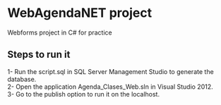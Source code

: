 # WebAgendaNET project

Webforms project in C# for practice

<h2>Steps to run it</h2>

1- Run the script.sql in SQL Server Management Studio to generate the database.<br>
2- Open the application Agenda_Clases_Web.sln in Visual Studio 2012. <br>
3- Go to the publish option to run it on the localhost. <br>
